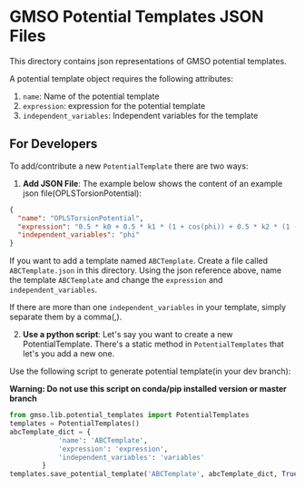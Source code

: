 # GMSO Potential Templates JSON Files

This directory contains json representations of GMSO potential 
templates. 

A potential template object requires the following attributes:

1. `name`: Name of the potential template
2. `expression`: expression for the potential template
3. `independent_variables`: Independent variables for the template 


## For Developers
To add/contribute a new `PotentialTemplate` there are two ways:

1. **Add JSON File**: The example below shows the content of an example json file(OPLSTorsionPotential):
```json
{
  "name": "OPLSTorsionPotential",
  "expression": "0.5 * k0 + 0.5 * k1 * (1 + cos(phi)) + 0.5 * k2 * (1 - cos(2*phi)) + 0.5 * k3 * (1 + cos(3*phi)) + 0.5 * k4 * (1 - cos(4*phi))",
  "independent_variables": "phi"
}
```
If you want to add a template named `ABCTemplate`. Create a file called
`ABCTemplate.json` in this directory. Using the json reference above, 
name the template `ABCTemplate` and change the `expression` and `independent_variables`.

If there are more than one  `independent_variables` in your template, simply separate them by a comma(,).

2. **Use a python script**:
Let's say you want to create a new PotentialTemplate. There's a static method 
in `PotentialTemplates` that let's you add a new one.

Use the following script to generate potential template(in your dev branch):

**Warning: Do not use this script on conda/pip installed version or master branch**

```python
from gmso.lib.potential_templates import PotentialTemplates
templates = PotentialTemplates()
abcTemplate_dict = {
            'name': 'ABCTemplate', 
            'expression': 'expression', 
            'independent_variables': 'variables'
        }       
templates.save_potential_template('ABCTemplate', abcTemplate_dict, True)
```